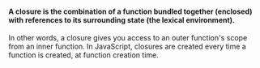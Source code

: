 
#### A closure is the combination of a function bundled together (enclosed) with references to its surrounding state (the lexical environment).
 In other words, a closure gives you access to an outer function's scope from an inner function. In JavaScript, 
closures are created every time a function is created, at function creation time.

